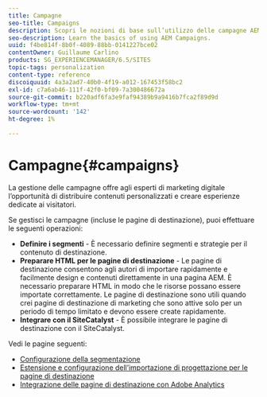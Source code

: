 ```yaml
---
title: Campagne
seo-title: Campaigns
description: Scopri le nozioni di base sull’utilizzo delle campagne AEM.
seo-description: Learn the basics of using AEM Campaigns.
uuid: f4be814f-8b0f-4089-88bb-0141227bce02
contentOwner: Guillaume Carlino
products: SG_EXPERIENCEMANAGER/6.5/SITES
topic-tags: personalization
content-type: reference
discoiquuid: 4a3a2ad7-40b0-4f19-a012-167453f58bc2
exl-id: c7a6ab46-111f-42f0-bf09-7a300486672a
source-git-commit: b220adf6fa3e9faf94389b9a9416b7fca2f89d9d
workflow-type: tm+mt
source-wordcount: '142'
ht-degree: 1%

---
```


# Campagne{#campaigns}

La gestione delle campagne offre agli esperti di marketing digitale l’opportunità di distribuire contenuti personalizzati e creare esperienze dedicate ai visitatori.

Se gestisci le campagne (incluse le pagine di destinazione), puoi effettuare le seguenti operazioni:

* **Definire i segmenti** - È necessario definire segmenti e strategie per il contenuto di destinazione.
* **Preparare HTML per le pagine di destinazione** - Le pagine di destinazione consentono agli autori di importare rapidamente e facilmente design e contenuti direttamente in una pagina AEM. È necessario preparare HTML in modo che le risorse possano essere importate correttamente. Le pagine di destinazione sono utili quando crei pagine di destinazione di marketing che sono attive solo per un periodo di tempo limitato e devono essere create rapidamente.
* **Integrare con il SiteCatalyst** - È possibile integrare le pagine di destinazione con il SiteCatalyst.

Vedi le pagine seguenti:

* [Configurazione della segmentazione](/help/sites-administering/campaign-segmentation.md)
* [Estensione e configurazione dell’importazione di progettazione per le pagine di destinazione](/help/sites-administering/extending-the-design-importer-for-landingpages.md)
* [Integrazione delle pagine di destinazione con Adobe Analytics](/help/sites-administering/integrating-landing-pages-with-adobe-analytics.md)
